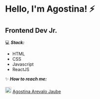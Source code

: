 # Hello, I'm Agostina! :zap:

## Frontend Dev Jr.

 :computer:  ***Stack:*** 
 -  HTML
 -  CSS
 - Javascript
  - ReactJS
 
 :sparkles: ***How to reach me:***
 <br>
 <br>
  <img src="https://i.postimg.cc/1tWpxw42/LI-In-Bug.png" width=20> [Agostina Arevalo Jaube](https://www.linkedin.com/in/agostinaarevalojaube/)
 

